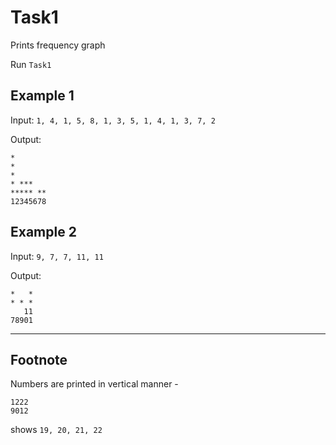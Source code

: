 # Task1

Prints frequency graph

Run `Task1`

## Example 1

Input: `1, 4, 1, 5, 8, 1, 3, 5, 1, 4, 1, 3, 7, 2`

Output:
```
*       
*       
*       
* ***   
***** **
12345678
```

## Example 2

Input: `9, 7, 7, 11, 11`

Output:
```
*   *
* * *
   11
78901
```

-----

## Footnote

Numbers are printed in vertical manner - 
```
1222
9012
```
shows `19, 20, 21, 22`
